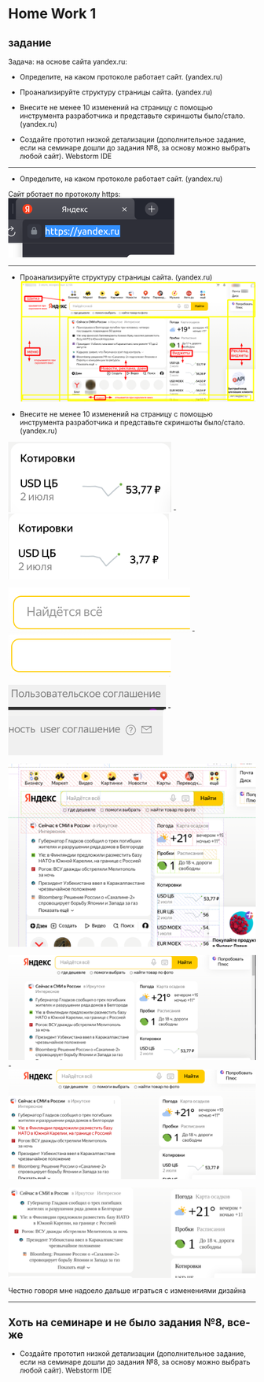 # Home Work 1

## задание

Задача: на основе сайта yandex.ru:

* Определите, на каком протоколе работает сайт. (yandex.ru)

* Проанализируйте структуру страницы сайта. (yandex.ru)

* Внесите не менее 10 изменений на страницу с помощью инструмента разработчика и представьте скриншоты было/стало. (yandex.ru)

* Создайте прототип низкой детализации (дополнительное задание, если на семинаре дошли до задания №8, за основу можно выбрать любой сайт). Webstorm IDE

---

* Определите, на каком протоколе работает сайт. (yandex.ru)

Сайт рботает по протоколу https: ![protocol_yandex_ru](/protocol_yandex_ru.png)

---

* Проанализируйте структуру страницы сайта. (yandex.ru)
![структура сайта Yandex](/structure_site_yandex.png)

* Внесите не менее 10 изменений на страницу с помощью инструмента разработчика и представьте скриншоты было/стало. (yandex.ru)


![изменение](change1_pre.png) - ![изменение](change1_post.png)

![изменение](change2_pre.png) - ![изменение](change2_post.png)

![изменение](change3_pre.png) - ![изменение](change3_post.png)

![изменение](change4_post.png)

![изменение](change5_pre.png) - ![изменение](change5_post.png)

![изменение](change6_post.png)

Честно говоря мне надоело дальше играться с изменениями дизайна

---

## Хоть на семинаре и не было задания №8, все-же

* Создайте прототип низкой детализации (дополнительное задание, если на семинаре дошли до задания №8, за основу можно выбрать любой сайт). Webstorm IDE


